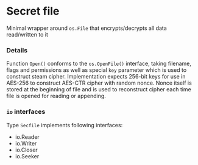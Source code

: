 # Secret file
Minimal wrapper around `os.File` that encrypts/decrypts all data read/written 
to it

### Details
Function `Open()` conforms to the `os.OpenFile()` interface, taking filename, 
flags and permissions as well as special `key` parameter which is used to 
construct steam cipher. Implementation expects 256-bit keys for use in AES-256
to construct AES-CTR cipher with random nonce. Nonce itself is stored at the 
beginning of file and is used to reconstruct cipher each time file is opened 
for reading or appending.

### `io` interfaces
Type `Secfile` implements following interfaces:
- io.Reader
- io.Writer
- io.Closer
- io.Seeker
